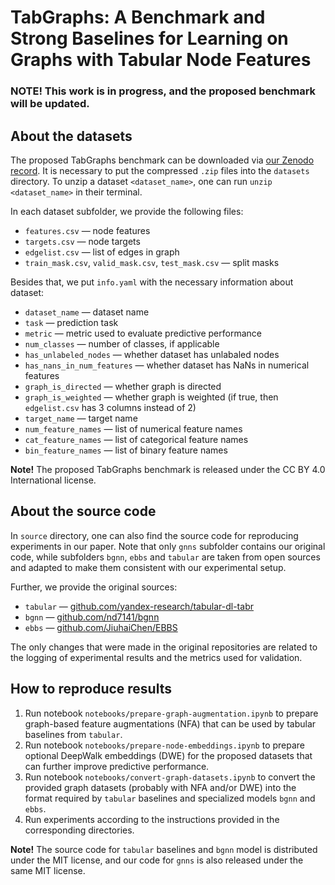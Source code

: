 # TabGraphs: A Benchmark and Strong Baselines for Learning on Graphs with Tabular Node Features

### NOTE! This work is in progress, and the proposed benchmark will be updated.

## About the datasets

The proposed TabGraphs benchmark can be downloaded via [our Zenodo record](https://zenodo.org/records/13823102). It is necessary to put the compressed `.zip` files into the `datasets` directory. To unzip a dataset `<dataset_name>`, one can run `unzip <dataset_name>` in their terminal.

In each dataset subfolder, we provide the following files:
- `features.csv` — node features
- `targets.csv` — node targets
- `edgelist.csv` — list of edges in graph
- `train_mask.csv`, `valid_mask.csv`, `test_mask.csv` — split masks

Besides that, we put `info.yaml` with the necessary information about dataset:
- `dataset_name` — dataset name
- `task` — prediction task
- `metric` — metric used to evaluate predictive performance
- `num_classes` — number of classes, if applicable
- `has_unlabeled_nodes` — whether dataset has unlabaled nodes
- `has_nans_in_num_features` — whether dataset has NaNs in numerical features
- `graph_is_directed` — whether graph is directed
- `graph_is_weighted` — whether graph is weighted (if true, then `edgelist.csv` has 3 columns instead of 2)
- `target_name` — target name
- `num_feature_names` — list of numerical feature names
- `cat_feature_names` — list of categorical feature names
- `bin_feature_names` — list of binary feature names

**Note!** The proposed TabGraphs benchmark is released under the CC BY 4.0 International license.

## About the source code

In `source` directory, one can also find the source code for reproducing experiments in our paper. Note that only `gnns` subfolder contains our original code, while subfolders `bgnn`, `ebbs` and `tabular` are taken from open sources and adapted to make them consistent with our experimental setup.

Further, we provide the original sources:
- `tabular` — [github.com/yandex-research/tabular-dl-tabr](https://github.com/yandex-research/tabular-dl-tabr)
- `bgnn` — [github.com/nd7141/bgnn](https://github.com/nd7141/bgnn)
- `ebbs` — [github.com/JiuhaiChen/EBBS](https://github.com/JiuhaiChen/EBBS)

The only changes that were made in the original repositories are related to the logging of experimental results and the metrics used for validation.

## How to reproduce results

1. Run notebook `notebooks/prepare-graph-augmentation.ipynb` to prepare graph-based feature augmentations (NFA) that can be used by tabular baselines from `tabular`.
2. Run notebook `notebooks/prepare-node-embeddings.ipynb` to prepare optional DeepWalk embeddings (DWE) for the proposed datasets that can further improve predictive performance.
3. Run notebook `notebooks/convert-graph-datasets.ipynb` to convert the provided graph datasets (probably with NFA and/or DWE) into the format required by `tabular` baselines and specialized models `bgnn` and `ebbs`.
4. Run experiments according to the instructions provided in the corresponding directories.

**Note!** The source code for `tabular` baselines and `bgnn` model is distributed under the MIT license, and our code for `gnns` is also released under the same MIT license.